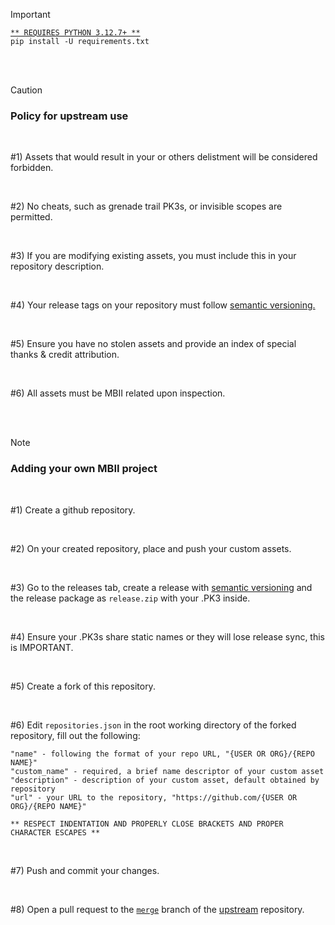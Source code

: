 > [!IMPORTANT]
> [`** REQUIRES PYTHON 3.12.7+ **`](https://www.python.org/downloads/release/python-3127/)
> </br>`pip install -U requirements.txt`

</br>
</br>

> [!CAUTION]
> ### **Policy for upstream use**
>
> </br>
>
> #1) Assets that would result in your or others delistment will be considered forbidden.
>
> </br>
>
> #2) No cheats, such as grenade trail PK3s, or invisible scopes are permitted.
>
> </br>
>
> #3) If you are modifying existing assets, you must include this in your repository description.
>
> </br>
>
> #4) Your release tags on your repository must follow [semantic versioning.](https://chatgpt.com/share/688f11fa-27cc-8012-8659-74440a468533)
>
> </br>
>
> #5) Ensure you have no stolen assets and provide an index of special thanks & credit attribution.
>
> </br>
>
> #6) All assets must be MBII related upon inspection.

</br>
</br>

> [!NOTE]
> ### **Adding your own MBII project**
>
> </br>
>
> #1) Create a github repository.
>
> </br>
>
> #2) On your created repository, place and push your custom assets.
>
> </br>
>
> #3) Go to the releases tab, create a release with [semantic versioning](https://chatgpt.com/share/688f11fa-27cc-8012-8659-74440a468533) and the release package as `release.zip` with your .PK3 inside.
>
> </br>
>
> #4) Ensure your .PK3s share static names or they will lose release sync, this is IMPORTANT.
>
> </br>
>
> #5) Create a fork of this repository.
>
> </br>
>
> #6) Edit `repositories.json` in the root working directory of the forked repository, fill out the following:
> ```
> "name" - following the format of your repo URL, "{USER OR ORG}/{REPO NAME}"
> "custom_name" - required, a brief name descriptor of your custom asset
> "description" - description of your custom asset, default obtained by repository
> "url" - your URL to the repository, "https://github.com/{USER OR ORG}/{REPO NAME}"
> 
> ** RESPECT INDENTATION AND PROPERLY CLOSE BRACKETS AND PROPER CHARACTER ESCAPES **
> ```
>
> </br>
>
> #7) Push and commit your changes.
>
> </br>
>
> #8) Open a pull request to the [`merge`](https://github.com/MBII-Galactic-Conquest/mbii-community-updater/tree/merge) branch of the [upstream](https://github.com/MBII-Galactic-Conquest/mbii-community-updater/) repository.
